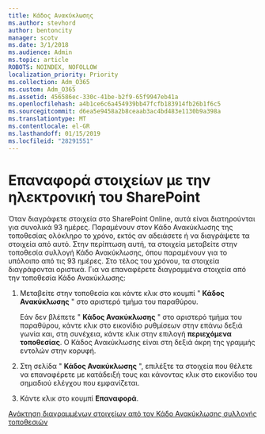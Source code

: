 ```yaml
---
title: Κάδος Ανακύκλωσης
ms.author: stevhord
author: bentoncity
manager: scotv
ms.date: 3/1/2018
ms.audience: Admin
ms.topic: article
ROBOTS: NOINDEX, NOFOLLOW
localization_priority: Priority
ms.collection: Adm_O365
ms.custom: Adm_O365
ms.assetid: 456586ec-330c-41be-b2f9-65f9947eb41a
ms.openlocfilehash: a4b1ce6c6a454939bb47fcfb183914fb26b1f6c5
ms.sourcegitcommit: d6ea5e9458a2b8ceaab3ac4bd483e1130b9a398a
ms.translationtype: MT
ms.contentlocale: el-GR
ms.lasthandoff: 01/15/2019
ms.locfileid: "28291551"
---
```

# <a name="restore-items-in-sharepoint-online"></a>Επαναφορά στοιχείων με την ηλεκτρονική του SharePoint

Όταν διαγράφετε στοιχεία στο SharePoint Online, αυτά είναι διατηρούνται για συνολικά 93 ημέρες. Παραμένουν στον Κάδο Ανακύκλωσης της τοποθεσίας ολόκληρο το χρόνο, εκτός αν αδειάσετε ή να διαγράψετε τα στοιχεία από αυτό. Στην περίπτωση αυτή, τα στοιχεία μεταβείτε στην τοποθεσία συλλογή Κάδο Ανακύκλωσης, όπου παραμένουν για το υπόλοιπο από τις 93 ημέρες. Στο τέλος του χρόνου, τα στοιχεία διαγράφονται οριστικά. Για να επαναφέρετε διαγραμμένα στοιχεία από την τοποθεσία Κάδο Ανακύκλωσης:
  
1. Μεταβείτε στην τοποθεσία και κάντε κλικ στο κουμπί " **Κάδος Ανακύκλωσης** " στο αριστερό τμήμα του παραθύρου. 
    
    Εάν δεν βλέπετε " **Κάδος Ανακύκλωσης** " στο αριστερό τμήμα του παραθύρου, κάντε κλικ στο εικονίδιο ρυθμίσεων στην επάνω δεξιά γωνία και, στη συνέχεια, κάντε κλικ στην επιλογή **περιεχόμενα τοποθεσίας**. Ο Κάδος Ανακύκλωσης είναι στη δεξιά άκρη της γραμμής εντολών στην κορυφή.
    
2. Στη σελίδα " **Κάδος Ανακύκλωσης** ", επιλέξτε τα στοιχεία που θέλετε να επαναφέρετε με κατάδειξή τους και κάνοντας κλικ στο εικονίδιο του σημαδιού ελέγχου που εμφανίζεται. 
    
3. Κάντε κλικ στο κουμπί **Επαναφορά**.
    
[Ανάκτηση διαγραμμένων στοιχείων από τον Κάδο Ανακύκλωσης συλλογής τοποθεσιών](https://go.microsoft.com/fwlink/?linkid=866439)
  

